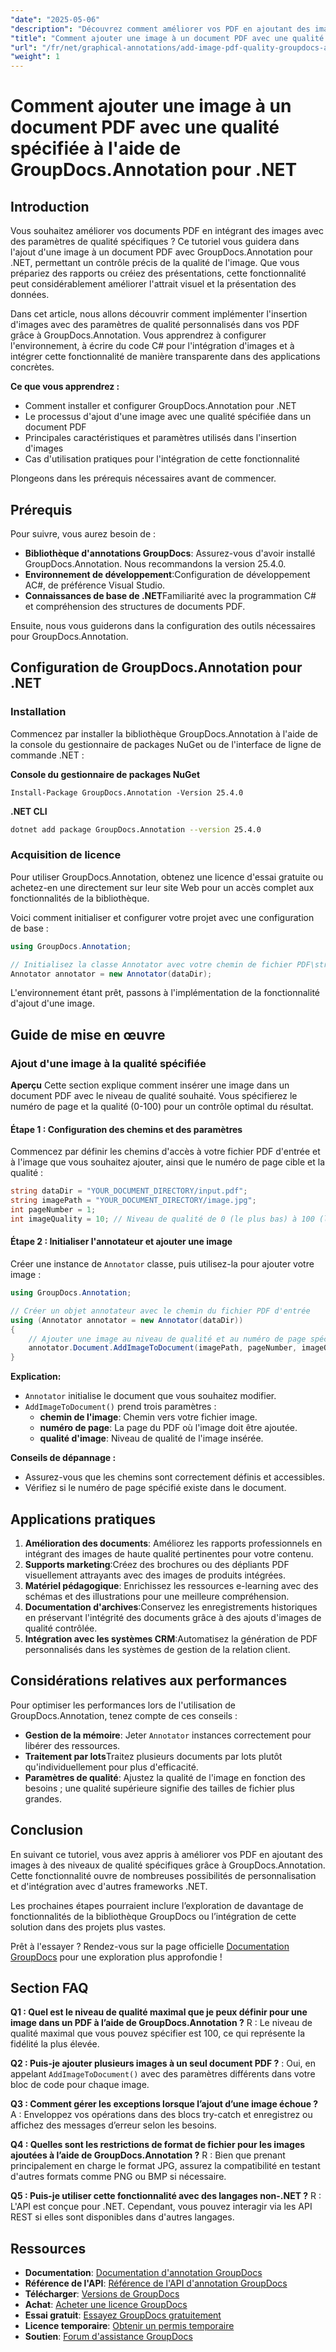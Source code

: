 ```yaml
---
"date": "2025-05-06"
"description": "Découvrez comment améliorer vos PDF en ajoutant des images à des niveaux de qualité spécifiques grâce à GroupDocs.Annotation pour .NET. Améliorez l'attrait visuel de vos documents et la présentation de vos données."
"title": "Comment ajouter une image à un document PDF avec une qualité spécifiée à l'aide de GroupDocs.Annotation pour .NET"
"url": "/fr/net/graphical-annotations/add-image-pdf-quality-groupdocs-annotation-net/"
"weight": 1
---
```


# Comment ajouter une image à un document PDF avec une qualité spécifiée à l'aide de GroupDocs.Annotation pour .NET

## Introduction

Vous souhaitez améliorer vos documents PDF en intégrant des images avec des paramètres de qualité spécifiques ? Ce tutoriel vous guidera dans l'ajout d'une image à un document PDF avec GroupDocs.Annotation pour .NET, permettant un contrôle précis de la qualité de l'image. Que vous prépariez des rapports ou créiez des présentations, cette fonctionnalité peut considérablement améliorer l'attrait visuel et la présentation des données.

Dans cet article, nous allons découvrir comment implémenter l'insertion d'images avec des paramètres de qualité personnalisés dans vos PDF grâce à GroupDocs.Annotation. Vous apprendrez à configurer l'environnement, à écrire du code C# pour l'intégration d'images et à intégrer cette fonctionnalité de manière transparente dans des applications concrètes.

**Ce que vous apprendrez :**
- Comment installer et configurer GroupDocs.Annotation pour .NET
- Le processus d'ajout d'une image avec une qualité spécifiée dans un document PDF
- Principales caractéristiques et paramètres utilisés dans l'insertion d'images
- Cas d'utilisation pratiques pour l'intégration de cette fonctionnalité

Plongeons dans les prérequis nécessaires avant de commencer.

## Prérequis

Pour suivre, vous aurez besoin de :
- **Bibliothèque d'annotations GroupDocs**: Assurez-vous d'avoir installé GroupDocs.Annotation. Nous recommandons la version 25.4.0.
- **Environnement de développement**:Configuration de développement AC#, de préférence Visual Studio.
- **Connaissances de base de .NET**Familiarité avec la programmation C# et compréhension des structures de documents PDF.

Ensuite, nous vous guiderons dans la configuration des outils nécessaires pour GroupDocs.Annotation.

## Configuration de GroupDocs.Annotation pour .NET

### Installation

Commencez par installer la bibliothèque GroupDocs.Annotation à l'aide de la console du gestionnaire de packages NuGet ou de l'interface de ligne de commande .NET :

**Console du gestionnaire de packages NuGet**
```shell
Install-Package GroupDocs.Annotation -Version 25.4.0
```

**\.NET CLI**
```bash
dotnet add package GroupDocs.Annotation --version 25.4.0
```

### Acquisition de licence

Pour utiliser GroupDocs.Annotation, obtenez une licence d'essai gratuite ou achetez-en une directement sur leur site Web pour un accès complet aux fonctionnalités de la bibliothèque.

Voici comment initialiser et configurer votre projet avec une configuration de base :

```csharp
using GroupDocs.Annotation;

// Initialisez la classe Annotator avec votre chemin de fichier PDF\string dataDir = "YOUR_DOCUMENT_DIRECTORY/input.pdf";
Annotator annotator = new Annotator(dataDir);
```

L'environnement étant prêt, passons à l'implémentation de la fonctionnalité d'ajout d'une image.

## Guide de mise en œuvre

### Ajout d'une image à la qualité spécifiée

**Aperçu**
Cette section explique comment insérer une image dans un document PDF avec le niveau de qualité souhaité. Vous spécifierez le numéro de page et la qualité (0-100) pour un contrôle optimal du résultat.

#### Étape 1 : Configuration des chemins et des paramètres
Commencez par définir les chemins d'accès à votre fichier PDF d'entrée et à l'image que vous souhaitez ajouter, ainsi que le numéro de page cible et la qualité :

```csharp
string dataDir = "YOUR_DOCUMENT_DIRECTORY/input.pdf";
string imagePath = "YOUR_DOCUMENT_DIRECTORY/image.jpg";
int pageNumber = 1;
int imageQuality = 10; // Niveau de qualité de 0 (le plus bas) à 100 (le plus élevé)
```

#### Étape 2 : Initialiser l'annotateur et ajouter une image
Créer une instance de `Annotator` classe, puis utilisez-la pour ajouter votre image :

```csharp
using GroupDocs.Annotation;

// Créer un objet annotateur avec le chemin du fichier PDF d'entrée
using (Annotator annotator = new Annotator(dataDir))
{
    // Ajouter une image au niveau de qualité et au numéro de page spécifiés
    annotator.Document.AddImageToDocument(imagePath, pageNumber, imageQuality);
}
```

**Explication:**
- `Annotator` initialise le document que vous souhaitez modifier.
- `AddImageToDocument()` prend trois paramètres :
  - **chemin de l'image**: Chemin vers votre fichier image.
  - **numéro de page**: La page du PDF où l'image doit être ajoutée.
  - **qualité d'image**: Niveau de qualité de l'image insérée.

**Conseils de dépannage :**
- Assurez-vous que les chemins sont correctement définis et accessibles.
- Vérifiez si le numéro de page spécifié existe dans le document.

## Applications pratiques
1. **Amélioration des documents**: Améliorez les rapports professionnels en intégrant des images de haute qualité pertinentes pour votre contenu.
2. **Supports marketing**:Créez des brochures ou des dépliants PDF visuellement attrayants avec des images de produits intégrées.
3. **Matériel pédagogique**: Enrichissez les ressources e-learning avec des schémas et des illustrations pour une meilleure compréhension.
4. **Documentation d'archives**:Conservez les enregistrements historiques en préservant l'intégrité des documents grâce à des ajouts d'images de qualité contrôlée.
5. **Intégration avec les systèmes CRM**:Automatisez la génération de PDF personnalisés dans les systèmes de gestion de la relation client.

## Considérations relatives aux performances
Pour optimiser les performances lors de l'utilisation de GroupDocs.Annotation, tenez compte de ces conseils :
- **Gestion de la mémoire**: Jeter `Annotator` instances correctement pour libérer des ressources.
- **Traitement par lots**Traitez plusieurs documents par lots plutôt qu'individuellement pour plus d'efficacité.
- **Paramètres de qualité**: Ajustez la qualité de l'image en fonction des besoins ; une qualité supérieure signifie des tailles de fichier plus grandes.

## Conclusion
En suivant ce tutoriel, vous avez appris à améliorer vos PDF en ajoutant des images à des niveaux de qualité spécifiques grâce à GroupDocs.Annotation. Cette fonctionnalité ouvre de nombreuses possibilités de personnalisation et d'intégration avec d'autres frameworks .NET.

Les prochaines étapes pourraient inclure l’exploration de davantage de fonctionnalités de la bibliothèque GroupDocs ou l’intégration de cette solution dans des projets plus vastes.

Prêt à l'essayer ? Rendez-vous sur la page officielle [Documentation GroupDocs](https://docs.groupdocs.com/annotation/net/) pour une exploration plus approfondie !

## Section FAQ
**Q1 : Quel est le niveau de qualité maximal que je peux définir pour une image dans un PDF à l’aide de GroupDocs.Annotation ?**
R : Le niveau de qualité maximal que vous pouvez spécifier est 100, ce qui représente la fidélité la plus élevée.

**Q2 : Puis-je ajouter plusieurs images à un seul document PDF ?**
: Oui, en appelant `AddImageToDocument()` avec des paramètres différents dans votre bloc de code pour chaque image.

**Q3 : Comment gérer les exceptions lorsque l’ajout d’une image échoue ?**
A : Enveloppez vos opérations dans des blocs try-catch et enregistrez ou affichez des messages d’erreur selon les besoins.

**Q4 : Quelles sont les restrictions de format de fichier pour les images ajoutées à l’aide de GroupDocs.Annotation ?**
R : Bien que prenant principalement en charge le format JPG, assurez la compatibilité en testant d'autres formats comme PNG ou BMP si nécessaire.

**Q5 : Puis-je utiliser cette fonctionnalité avec des langages non-.NET ?**
R : L'API est conçue pour .NET. Cependant, vous pouvez interagir via les API REST si elles sont disponibles dans d'autres langages.

## Ressources
- **Documentation**: [Documentation d'annotation GroupDocs](https://docs.groupdocs.com/annotation/net/)
- **Référence de l'API**: [Référence de l'API d'annotation GroupDocs](https://reference.groupdocs.com/annotation/net/)
- **Télécharger**: [Versions de GroupDocs](https://releases.groupdocs.com/annotation/net/)
- **Achat**: [Acheter une licence GroupDocs](https://purchase.groupdocs.com/buy)
- **Essai gratuit**: [Essayez GroupDocs gratuitement](https://releases.groupdocs.com/annotation/net/)
- **Licence temporaire**: [Obtenir un permis temporaire](https://purchase.groupdocs.com/temporary-license/)
- **Soutien**: [Forum d'assistance GroupDocs](https://forum.groupdocs.com/c/annotation/)